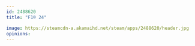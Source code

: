 ```yaml
---
id: 2488620
title: "F1® 24"

image: https://steamcdn-a.akamaihd.net/steam/apps/2488620/header.jpg
opinions:
---
```

